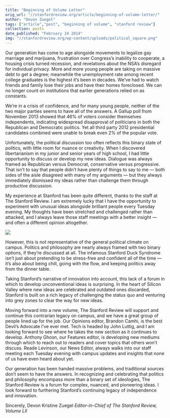 ```yaml
---
title: "Beginning of Volume Letter"
orig_url: "//stanfordreview.org/article/beginning-of-volume-letter/"
author: "Devon Zuegel"
tags: ["article","post", "beginning of volume", "stanford review"]
collection: posts
date_published: "February 24 2014"
img: "//stanfordreview.org/wp-content/uploads/political_square.png"
---
```


Our generation has come to age alongside movements to legalize gay marriage and marijuana, frustration over Congress’s inability to cooperate, a housing crisis turned recession, and revelations about the NSA’s disregard for individual privacy. More and more young people are taking on massive debt to get a degree; meanwhile the unemployment rate among recent college graduates is the highest it’s been in decades. We’ve had to watch friends and family lose their jobs and have their homes foreclosed. We can no longer count on institutions that earlier generations relied on as constants.

We’re in a crisis of confidence, and for many young people, neither of the two major parties seems to have all of the answers. A Gallup poll from November 2013 showed that 46% of voters consider themselves independents, indicating widespread disapproval of politicians in both the Republican and Democratic politics. Yet all third party 2012 presidential candidates combined were unable to break even 2% of the popular vote.

Unfortunately, the political discussion too often reflects this binary state of politics, with little room for nuance or creativity. When I discovered libertarianism in my junior and senior years of high school, I had little opportunity to discuss or develop my new ideas. Dialogue was always framed as Republican versus Democrat, conservative versus progressive. That isn’t to say that people didn’t have plenty of things to say to me — both sides of the aisle disagreed with many of my arguments — but they always immediately dismissed my ideas rather than challenge them through productive discussion.

My experience at Stanford has been quite different, thanks to the staff at The Stanford Review. I am extremely lucky that I have the opportunity to experiment with unusual ideas alongside brilliant people every Tuesday evening. My thoughts have been stretched and challenged rather than attacked, and I always leave those staff meetings with a better insight — and often a different opinion altogether.

![](//stanfordreview.org/wp-content/uploads/political_square.png)

However, this is not representative of the general political climate on campus. Politics and philosophy are nearly always framed with two binary options, if they’re discussed at all. The infamous Stanford Duck Syndrome isn’t just about pretending to be stress-free and confident all of the time — it’s also about being chill, going with the flow, and keeping politics away from the dinner table.

Taking Stanford’s narrative of innovation into account, this lack of a forum in which to develop unconventional ideas is surprising. In the heart of Silicon Valley where new ideas are celebrated and outdated ones discarded, Stanford is built on a rich legacy of challenging the status quo and venturing into grey zones to clear the way for new ideas.

Moving forward into a new volume, The Stanford Review will support and continue this contrarian legacy on campus, and we have a great group of people lined up for the job. Our Opinions editor, Brandon Camhi, is the best Devil’s Advocate I’ve ever met. Tech is headed by John Luttig, and I am looking forward to see where he takes the new section as it continues to develop. Anthony Ghosn, our Features editor, is developing new mediums through which to reach out to readers and cover topics that others won’t discuss. Reade Levinson, our News Editor, always walks into our staff meeting each Tuesday evening with campus updates and insights that none of us have even heard about yet.

Our generation has been handed massive problems, and traditional sources don’t seem to have the answers. In recognizing and celebrating that politics and philosophy encompass more than a binary set of ideologies, The Stanford Review is a forum for complex, nuanced, and pioneering ideas. I look forward to furthering Stanford’s continuing legacy of independence and innovation.


Sincerely,
Devon Kristine Zuegel
*Editor-in-Chief of The Stanford Review, Volume LII*
